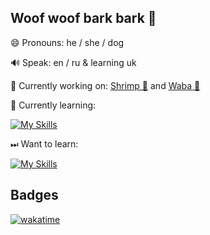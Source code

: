 ## Woof woof bark bark 👋

😄 Pronouns: he / she / dog

🔊 Speak: en / ru & learning uk

🔭 Currently working on: [Shrimp 🦐](https://github.com/kapertdog/shrimp) and [Waba 🔆](https://github.com/kapertdog/waba)

🌱 Currently learning:

[![My Skills](https://skills.thijs.gg/icons?i=py,figma,md,bash,qt,androidstudio)](https://skillicons.dev/)

⏭ Want to learn:

[![My Skills](https://skills.thijs.gg/icons?i=java,kotlin,js,cpp,cs,html)](https://skillicons.dev/)

## Badges
[![wakatime](https://wakatime.com/badge/user/c953efa8-fc06-4e4c-8158-fcc289fcf2e6.svg)](https://wakatime.com/@c953efa8-fc06-4e4c-8158-fcc289fcf2e6)

<!--
**kapertdog/kapertdog** is a ✨ _special_ ✨ repository because its `README.md` (this file) appears on your GitHub profile.

Here are some ideas to get you started:

- 👯 I’m looking to collaborate on ...
- 🤔 I’m looking for help with ...
- 💬 Ask me about ...
- 📫 How to reach me: ...
- ⚡ Fun fact: ...
-->
